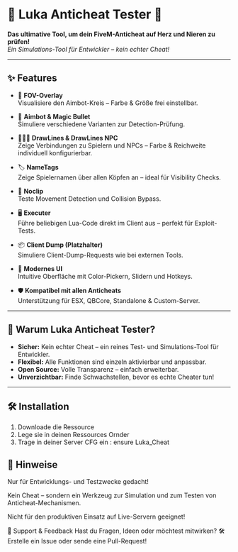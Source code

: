 # 🚨 Luka Anticheat Tester 🚨

**Das ultimative Tool, um dein FiveM-Anticheat auf Herz und Nieren zu prüfen!**  
*Ein Simulations-Tool für Entwickler – kein echter Cheat!*

---

## ✨ Features

- 🎯 **FOV-Overlay**  
  Visualisiere den Aimbot-Kreis – Farbe & Größe frei einstellbar.

- 🤖 **Aimbot & Magic Bullet**  
  Simuliere verschiedene Varianten zur Detection-Prüfung.

- 🧑‍🤝‍🧑 **DrawLines & DrawLines NPC**  
  Zeige Verbindungen zu Spielern und NPCs – Farbe & Reichweite individuell konfigurierbar.

- 🏷️ **NameTags**  
  Zeige Spielernamen über allen Köpfen an – ideal für Visibility Checks.

- 🦅 **Noclip**  
  Teste Movement Detection und Collision Bypass.

- 🖥️ **Executer**  
  Führe beliebigen Lua-Code direkt im Client aus – perfekt für Exploit-Tests.

- 📦 **Client Dump (Platzhalter)**  
  Simuliere Client-Dump-Requests wie bei externen Tools.

- 🎨 **Modernes UI**  
  Intuitive Oberfläche mit Color-Pickern, Slidern und Hotkeys.

- 🛡️ **Kompatibel mit allen Anticheats**  
  Unterstützung für ESX, QBCore, Standalone & Custom-Server.

---

## 🚀 Warum Luka Anticheat Tester?

- **Sicher:** Kein echter Cheat – ein reines Test- und Simulations-Tool für Entwickler.
- **Flexibel:** Alle Funktionen sind einzeln aktivierbar und anpassbar.
- **Open Source:** Volle Transparenz – einfach erweiterbar.
- **Unverzichtbar:** Finde Schwachstellen, bevor es echte Cheater tun!

---

## 🛠️ Installation

1. Downloade die Ressource
2. Lege sie in deinen Ressources Ornder
3. Trage in deiner Server CFG ein : ensure Luka_Cheat

## 📝 Hinweise

Nur für Entwicklungs- und Testzwecke gedacht!

Kein Cheat – sondern ein Werkzeug zur Simulation und zum Testen von Anticheat-Mechanismen.

Nicht für den produktiven Einsatz auf Live-Servern geeignet!

💬 Support & Feedback
Hast du Fragen, Ideen oder möchtest mitwirken?
🛠️ Erstelle ein Issue oder sende eine Pull-Request!


